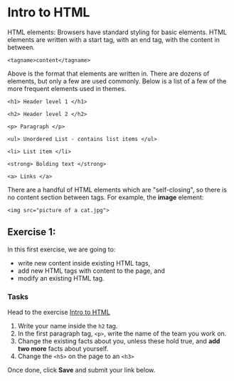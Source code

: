 # Intro to HTML

HTML elements: Browsers have standard styling for basic elements. HTML elements are written with a start tag, with an end tag, with the content in between.

```
<tagname>content</tagname>
```

Above is the format that elements are written in. There are dozens of elements, but only a few are used commonly. Below is a list of a few of the more frequent elements used in themes.

`<h1> Header level 1 </h1>`

`<h2> Header level 2 </h2>`

`<p> Paragraph </p>`

`<ul> Unordered List - contains list items </ul>`

`<li> List item </li>`

`<strong> Bolding text </strong>`

`<a> Links </a>`

There are a handful of HTML elements which are "self-closing", so there is no content section between tags.  For example, the **image** element:

`<img src="picture of a cat.jpg">`

## Exercise 1:

In this first exercise, we are going to:

* write new content inside existing HTML tags,
* add new HTML tags with content to the page, and
* modify an existing HTML tag.

### Tasks

Head to the exercise [Intro to HTML](http://codepen.io/NathanPJF/pen/eNzrPd)

1. Write your name inside the `h2` tag.
2. In the first paragraph tag, `<p>`, write the name of the team you work on.
3. Change the existing facts about you, unless these hold true, and **add two more**
facts about yourself.
4. Change the `<h5>` on the page to an `<h3>`

Once done, click **Save** and submit your link below.

